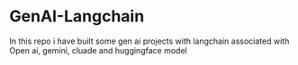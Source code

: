 # GenAI-Langchain
In this repo i have built some gen ai projects with langchain associated with Open ai, gemini, cluade and huggingface model
